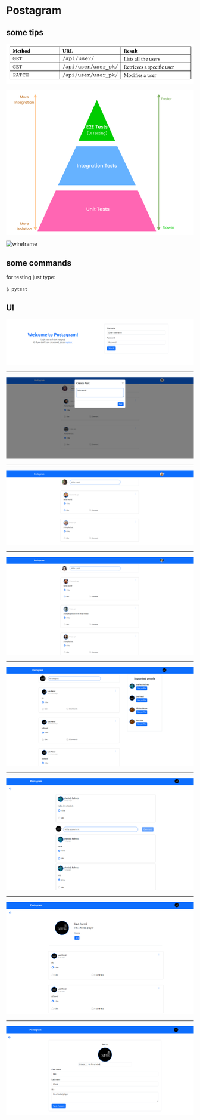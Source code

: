 # Postagram 


## some tips

![endpoints](docs/pic1.png)

![testing pyramid](docs/testing_pyramid.png)

![wireframe](wireframe.png)

## some commands

for testing just type:

`$ pytest`

## UI

![ui0](docs/ui0.png)

---

![ui1](docs/ui1.png)

---

![ui2](docs/ui2.png)

---

![ui3](docs/ui3.png)

---

![ui4](docs/ui4.png)

---

![ui5](docs/ui5.png)

---

![ui6](docs/ui6.png)

---

![ui7](docs/ui7.png)